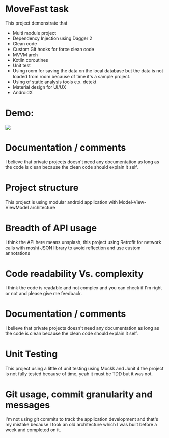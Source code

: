 # MoveFast task
This project demonstrate that 
- Multi module project
- Dependency Injection using Dagger 2
- Clean code
- Custom Git hooks for force clean code
- MVVM arch
- Kotlin coroutines
- Unit test
- Using room for saving the data on the local database but the data is not loaded from room because of time it's a sample project.
- Using of static analysis tools e.x. detekt
- Material design for UI/UX
- AndroidX

# Demo:
![](https://github.com/mnayef1995/MoveFastTask/blob/master/images/ezgif.com-video-to-gif.gif)

# Documentation / comments
I believe that private projects doesn't need any documentation as long as the code is clean because the clean code should explain it self.


# Project structure
This project is using modular android application with Model-View-ViewModel architecture

# Breadth of API usage
I think the API here means unsplash, this project using Retrofit for network calls with moshi JSON library to avoid reflection and use custom annotations

# Code readability Vs. complexity
I think the code is readable and not complex and you can check if I'm right or not and please give me feedback.

# Documentation / comments
I believe that private projects doesn't need any documentation as long as the code is clean because the clean code should explain it self.

# Unit Testing
This project using a little of unit testing using Mockk and Junit 4 the project is not fully tested because of time, yeah it must be TDD but it was not.

# Git usage, commit granularity and messages
I'm not using git commits to track the application development and that's my mistake because I took an old architecture which I was built before a week and completed on it.